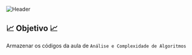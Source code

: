 ![Header](https://capsule-render.vercel.app/api?type=waving&height=121&color=3A6632&text=Códigos%20de%20Análise%20e%20Complexidade%20de%20Algoritmos&fontSize=35&fontColor=90EE90&section=header&fontAlignY=65)

## 📈 Objetivo 📈
Armazenar os códigos da aula de `Análise e Complexidade de Algoritmos`
